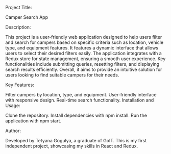 Project Title:

Camper Search App

Description:

This project is a user-friendly web application designed to help users filter
and search for campers based on specific criteria such as location, vehicle
type, and equipment features. It features a dynamic interface that allows users
to select their desired filters easily. The application integrates with a Redux
store for state management, ensuring a smooth user experience. Key
functionalities include submitting queries, resetting filters, and displaying
search results efficiently. Overall, it aims to provide an intuitive solution
for users looking to find suitable campers for their needs.

Key Features:

Filter campers by location, type, and equipment. User-friendly interface with
responsive design. Real-time search functionality. Installation and Usage:

Clone the repository. Install dependencies with npm install. Run the application
with npm start.

Author:

Developed by Tetyana Gogulya, a graduate of GoIT. This is my first independent
project, showcasing my skills in React and Redux.
